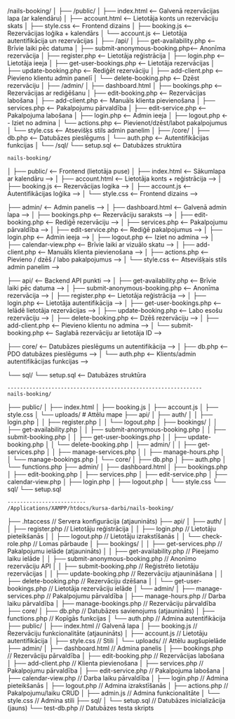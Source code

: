 /nails-booking/
│
├── /public/
│   ├── index.html                  <-- Galvenā rezervācijas lapa (ar kalendāru)
│   ├── account.html                <-- Lietotāja konts un rezervāciju skats
│   ├── style.css                   <-- Frontend dizains
│   ├── booking.js                  <-- Rezervācijas loģika + kalendārs
│   └── account.js                  <-- Lietotāja autentifikācija un rezervācijas
│
├── /api/
│   ├── get-availability.php        <-- Brīvie laiki pēc datuma
│   ├── submit-anonymous-booking.php<-- Anonīma rezervācija
│   ├── register.php                <-- Lietotāja reģistrācija
│   ├── login.php                   <-- Lietotāja ieeja
│   ├── get-user-bookings.php       <-- Lietotāja rezervācijas
│   ├── update-booking.php          <-- Rediģēt rezervāciju
│   ├── add-client.php              <-- Pievieno klientu admin panelī
│   └── delete-booking.php          <-- Dzēst rezervāciju
│
├── /admin/
│   ├── dashboard.html
│   ├── bookings.php                <-- Rezervācijas ar rediģēšanu
│   ├── edit-booking.php            <-- Rezervācijas labošana
│   ├── add-client.php              <-- Manuāls klienta pievienošana
│   ├── services.php                <-- Pakalpojumu pārvaldība
│   ├── edit-service.php            <-- Pakalpojuma labošana
│   ├── login.php                   <-- Admin ieeja
│   ├── logout.php                  <-- Iziet no admina
│   └── actions.php                 <-- Pievienot/dzēst/labot pakalpojumus
│   └── style.css                   <-- Atsevišķs stils admin panelim
│
├── /core/
│   ├── db.php                      <-- Datubāzes pieslēgums
│   └── auth.php                    <-- Autentifikācijas funkcijas
│
└── /sql/
    └── setup.sql                   <-- Datubāzes struktūra





    
    nails-booking/
│
├── public/                  <-- Frontend (lietotāja puse)
│   ├── index.html           <-- Sākumlapa ar kalendāru -->
│   ├── account.html         <-- Lietotāja konts + reģistrācija -->
│   ├── booking.js           <-- Rezervācijas logika -->
│   ├── account.js           <-- Autentifikācijas loģika -->
│   └── style.css            <-- Frontend dizains -->

├── admin/                   <-- Admin panelis -->
│   ├── dashboard.html       <-- Galvenā admin lapa -->
│   ├── bookings.php         <-- Rezervāciju saraksts -->
│   ├── edit-booking.php     <-- Rediģē rezervāciju -->
│   ├── services.php         <-- Pakalpojumu pārvaldība -->
│   ├── edit-service.php     <-- Rediģē pakalpojumus -->
│   ├── login.php            <-- Admin ieeja -->
│   ├── logout.php           <-- Iziet no admina -->
│   ├── calendar-view.php    <-- Brīvie laiki ar vizuālo skatu -->
│   ├── add-client.php       <-- Manuāls klienta pievienošana -->
│   ├── actions.php          <-- Pievieno / dzēš / labo pakalpojumus -->
│   └── style.css            <-- Atsevišķais stils admin panelim -->

├── api/                     <-- Backend API punkti -->
│   ├── get-availability.php <-- Brīvie laiki pēc datuma -->
│   ├── submit-anonymous-booking.php <-- Anonīma rezervācija -->
│   ├── register.php         <-- Lietotāja reģistrācija -->
│   ├── login.php            <-- Lietotāja autentifikācija -->
│   ├── get-user-bookings.php <-- Ielādē lietotāja rezervācijas -->
│   ├── update-booking.php   <-- Labo esošu rezervāciju -->
│   ├── delete-booking.php   <-- Dzēš rezervāciju -->
│   ├── add-client.php       <-- Pievieno klientu no admina -->
│   └── submit-booking.php   <-- Saglabā rezervāciju ar lietotāja ID -->

├── core/                    <-- Datubāzes pieslēgums un autentifikācija -->
│   ├── db.php               <-- PDO datubāzes pieslēgums -->
│   └── auth.php             <-- Klients/admin autentifikācijas funkcijas -->

└── sql/
    └── setup.sql            <-- Datubāzes struktūra


    --------------------------------------------------------------
    nails-booking/
├── public/
│   ├── index.html
│   ├── booking.js
│   ├── account.js
│   ├── style.css
│   └── uploads/  # Attēlu mape
├── api/
│   ├── auth/
│   │   ├── login.php
│   │   ├── register.php
│   │   └── logout.php
│   ├── bookings/
│   │   ├── get-availability.php
│   │   ├── submit-anonymous-booking.php
│   │   ├── submit-booking.php
│   │   ├── get-user-bookings.php
│   │   ├── update-booking.php
│   │   └── delete-booking.php
│   ├── admin/
│   │   ├── get-services.php
│   │   ├── manage-services.php
│   │   ├── manage-hours.php
│   │   └── manage-bookings.php
│   └── core/
│       ├── db.php
│       ├── auth.php
│       └── functions.php
├── admin/
│   ├── dashboard.html
│   ├── bookings.php
│   ├── edit-booking.php
│   ├── services.php
│   ├── edit-service.php
│   ├── calendar-view.php
│   ├── login.php
│   ├── logout.php
│   └── style.css
└── sql/
    └── setup.sql



    -------------------------
    /Applications/XAMPP/htdocs/kursa-darbi/nails-booking/
├── .htaccess                       // Servera konfigurācija (atjaunināts)
├── api/
│   ├── auth/
│   │   ├── register.php            // Lietotāju reģistrācija
│   │   ├── login.php               // Lietotāju pieteikšanās
│   │   ├── logout.php              // Lietotāju izrakstīšanās
│   │   └── check-role.php          // Lomas pārbaude
│   ├── bookings/
│   │   ├── get-services.php        // Pakalpojumu ielāde (atjaunināts)
│   │   ├── get-availability.php    // Pieejamo laiku ielāde
│   │   ├── submit-anonymous-booking.php // Anonīmo rezervāciju API
│   │   ├── submit-booking.php      // Reģistrēto lietotāju rezervācijas
│   │   ├── update-booking.php      // Rezervāciju atjaunināšana
│   │   ├── delete-booking.php      // Rezervāciju dzēšana
│   │   └── get-user-bookings.php   // Lietotāja rezervāciju ielāde
│   └── admin/
│       ├── manage-services.php     // Pakalpojumu pārvaldība
│       ├── manage-hours.php        // Darba laiku pārvaldība
│       ├── manage-bookings.php     // Rezervāciju pārvaldība
├── core/
│   ├── db.php                      // Datubāzes savienojums (atjaunināts)
│   ├── functions.php               // Kopīgās funkcijas
│   └── auth.php                    // Admina autentifikācija
├── public/
│   ├── index.html                  // Galvenā lapa
│   ├── booking.js                  // Rezervāciju funkcionalitāte (atjaunināts)
│   ├── account.js                  // Lietotāju autentifikācija
│   ├── style.css                   // Stili
│   └── uploads/                    // Attēlu augšupielāde
├── admin/
│   ├── dashboard.html              // Admina panelis
│   ├── bookings.php                // Rezervāciju pārvaldība
│   ├── edit-booking.php            // Rezervācijas labošana
│   ├── add-client.php              // Klienta pievienošana
│   ├── services.php                // Pakalpojumu pārvaldība
│   ├── edit-service.php            // Pakalpojuma labošana
│   ├── calendar-view.php           // Darba laiku pārvaldība
│   ├── login.php                   // Admina pieteikšanās
│   ├── logout.php                  // Admina izrakstīšanās
│   ├── actions.php                 // Pakalpojumu/laiku CRUD
│   ├── admin.js                    // Admina funkcionalitāte
│   └── style.css                   // Admina stili
├── sql/
│   └── setup.sql                   // Datubāzes inicializācija (jauns)
└── test-db.php                     // Datubāzes testa skripts